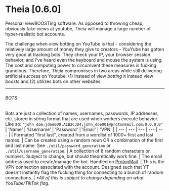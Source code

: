 # Theia [0.6.0] 

Personal viewBOOSTing software. As opposed to throwing cheap, obviously fake views at youtube, Theia will manage a large number of hyper-realistic bot accounts.

The challenge when view botting on YouTube is that - considering the relatively large amount of money they give to creators - YouYube has gotten very good at tracking bots. They check your IP, your browser session behavior, and I've heard even the keyboard and mouse the system is using. The cost and computing power to circumvent these measures is fucking grandious. Therefore, Theia compromises in two areas while still delivering artificial success on Youtube: (1) Instead of view *botting* it instead view *boosts* and (2) utilizes bots on other websites.

---
###### BOTS
Bots are just a collection of names, usernames, passwords, IP addresses, etc. stored in string format that are used when workers execute behavior. Like so: ``"john doe;jdoe000;A1B2C3D4;john_doe001@protonmail.com;0.0.0.0"``
| 'Name' | 'Username' | 'Password' | 'Email' | 'VPN' | 
| --- | --- | --- | --- | --- | 
| Formated "first last", created from a wordlist of 1000+ first and last names. | Can be created using a random noun OR a combination of the first and last name. See ``./util/password_generation`` or ``./util/username_generation``. | A collection of 8 random characters or numbers. Subject to change, but should theoretically work fine. | The email address used to create/manage the bot. Handled on [ProtonMail](https://proton.me/mail). | This is the VPN connection associated with the account. Designed such that YT doesn't instantly flag the fucking thing for connecting to a bunch of random connections. |
*\*All of this is subject to change depending on what YouTube/TikTok flag.*
